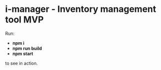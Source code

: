 # i-manager - Inventory management tool MVP
Run:

* __npm i__
* __npm run build__
* __npm start__

to see in action.
